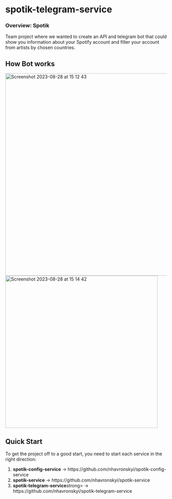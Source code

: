 # spotik-telegram-service
<h3>Overview: Spotik</h3>
<p>
Team project where we wanted to create an API and telegram bot that could show you
information about your Spotify account and filter your account from artists by
chosen countries.
</p>
<h2>How Bot works</h2>
<img width="630" alt="Screenshot 2023-08-28 at 15 12 43" src="https://github.com/nhavronskyi/spotik-telegram-service/assets/96009885/c7dc5201-68c3-4213-8bf4-8f6759445b8b">
<img width="474" alt="Screenshot 2023-08-28 at 15 14 42" src="https://github.com/nhavronskyi/spotik-telegram-service/assets/96009885/e3c335e5-5a2e-45d0-932e-5eb4436ea415">



<h2>Quick Start</h2>
To get the project off to a good start, you need to start each service in the right direction:
<ol>
<li> <strong>spotik-config-service</strong> -> https://github.com/nhavronskyi/spotik-config-service</li>
<li> <strong>spotik-service</strong> -> https://github.com/nhavronskyi/spotik-service</li>
<li> <strong>spotik-telegram-service</strong>strong> -> https://github.com/nhavronskyi/spotik-telegram-service</li>
</ol>
